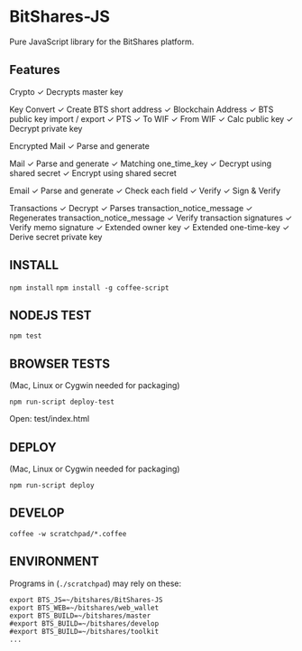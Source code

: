 # BitShares-JS #

Pure JavaScript library for the BitShares platform. 

## Features ##

  Crypto
    ✓ Decrypts master key 

  Key Convert
    ✓ Create BTS short address
    ✓ Blockchain Address 
    ✓ BTS public key import / export 
    ✓ PTS 
    ✓ To WIF 
    ✓ From WIF 
    ✓ Calc public key
    ✓ Decrypt private key 

  Encrypted Mail
    ✓ Parse and generate 

  Mail
    ✓ Parse and generate 
    ✓ Matching one_time_key
    ✓ Decrypt using shared secret 
    ✓ Encrypt using shared secret 

  Email
    ✓ Parse and generate 
    ✓ Check each field 
    ✓ Verify
    ✓ Sign & Verify

  Transactions
    ✓ Decrypt 
    ✓ Parses transaction_notice_message 
    ✓ Regenerates transaction_notice_message 
    ✓ Verify transaction signatures
    ✓ Verify memo signature
    ✓ Extended owner key
    ✓ Extended one-time-key
    ✓ Derive secret private key
    
## INSTALL ##

`npm install`
`npm install -g coffee-script`

## NODEJS TEST ##

`npm test`

## BROWSER TESTS ##
(Mac, Linux or Cygwin needed for packaging)

`npm run-script deploy-test`

Open: test/index.html

## DEPLOY ##
(Mac, Linux or Cygwin needed for packaging)

`npm run-script deploy`

## DEVELOP ##

`coffee -w scratchpad/*.coffee`

## ENVIRONMENT ##

Programs in (`./scratchpad`) may rely on these:

```
export BTS_JS=~/bitshares/BitShares-JS
export BTS_WEB=~/bitshares/web_wallet
export BTS_BUILD=~/bitshares/master
#export BTS_BUILD=~/bitshares/develop
#export BTS_BUILD=~/bitshares/toolkit
...
```
